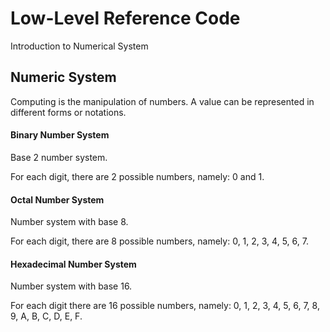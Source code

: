 # Low-Level Reference Code

Introduction to Numerical System

## Numeric System

Computing is the manipulation of numbers. A value can be represented in different forms or notations.

#### Binary Number System

Base 2 number system.

For each digit, there are 2 possible numbers, namely: 0 and 1.

#### Octal Number System

Number system with base 8.

For each digit, there are 8 possible numbers, namely: 0, 1, 2, 3, 4, 5, 6, 7.

#### Hexadecimal Number System

Number system with base 16.

For each digit there are 16 possible numbers, namely: 0, 1, 2, 3, 4, 5, 6, 7, 8, 9, A, B, C, D, E, F.
